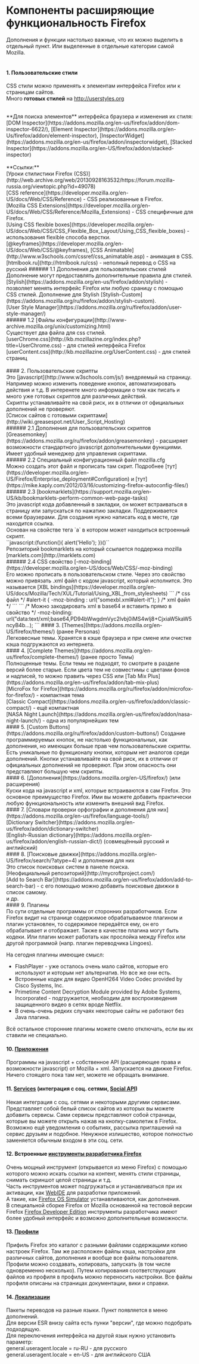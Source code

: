 # Компоненты расширяющие функциональность Firefox

Дополнения и функции настолько важные, что их можно выделить в отдельный пункт. Или выделенные в отдельные категории самой Mozilla.
<br>
<br>
#### 1. Пользовательские стили <br>
CSS стили можно применять к элементам интерфейса Firefox или к страницам сайтов. <br>
Много **готовых стилей** на http://userstyles.org <br>

<br>
**Для поиска элементов** интерфейса браузера и изменения их стиля: <br>
[DOM Inspector](https://addons.mozilla.org/en-us/firefox/addon/dom-inspector-6622/), 
[Element Inspector](https://addons.mozilla.org/en-Us/firefox/addon/element-inspector), 
[InspectorWidget](https://addons.mozilla.org/en-us/firefox/addon/inspectorwidget), 
[Stacked Inspector](https://addons.mozilla.org/en-US/firefox/addon/stacked-inspector) <br>
<br>
**Ссылки:** <br>
[Уроки стилистики Firefox (CSS)](http://web.archive.org/web/20130928163532/https://forum.mozilla-russia.org/viewtopic.php?id=49078) <br>
[CSS reference](https://developer.mozilla.org/en-US/docs/Web/CSS/Reference) - CSS реализованные в Firefox. <br>
[Mozilla CSS Extensions](https://developer.mozilla.org/en-US/docs/Web/CSS/Reference/Mozilla_Extensions) - CSS специфичные для Firefox. <br>
[Using CSS flexible boxes](https://developer.mozilla.org/en-US/docs/Web/CSS/CSS_Flexible_Box_Layout/Using_CSS_flexible_boxes) - использования flexible способа верстки. <br>
[@keyframes](https://developer.mozilla.org/en-US/docs/Web/CSS/@keyframes), [CSS Animatable](http://www.w3schools.com/cssref/css_animatable.asp) - анимация в CSS. <br>
[htmlbook.ru](http://htmlbook.ru/css) - неполный перевод о CSS на русский
###### 1.1 Дополнения для пользовательских стилей <br>
Дополнение могут предоставлять дополнительные правила для стилей.
<br>
[Stylish](https://addons.mozilla.org/en-us/firefox/addon/stylish) - позволяет менять интерфейс Firefox или любую сраницу с помощью CSS стилей. Дополнение для Stylish [Stylish-Custom](https://addons.mozilla.org/ru/firefox/addon/stylish-custom).
<br>
[User Style Manager](https://addons.mozilla.org/ru/firefox/addon/user-style-manager/)
<br>
###### 1.2 [Файлы конфигурации](http://www-archive.mozilla.org/unix/customizing.html) <br>
Существует два файла для css стилей.
<br>
[userChrome.css](http://kb.mozillazine.org/index.php?title=UserChrome.css) - для стилей интерфейса Firefox
<br>
[userContent.css](http://kb.mozillazine.org/UserContent.css) - для стилей страниц <br>
<br>
#### 2. Пользовательские скрипты <br>
Это [javascript](http://www.w3schools.com/js/) внедряемый на страницу. Например можно изменить поведение кнопок, автоматизировать действия и т.д. В интеренете много информации о том как писать и много уже готовых скриптов для различных действий. <br>
Скрипты устанавливайте на свой риск, их в отличии от официальных дополнений не проверяют. <br>
[Список сайтов с готовыми скриптами](http://wiki.greasespot.net/User_Script_Hosting) <br>
###### 2.1 Дополнения для пользовательских скриптов <br>
[Greasemonkey](https://addons.mozilla.org/ru/firefox/addon/greasemonkey) - расширяет возможности стандартного javascript дополнительными функциями. Имеет удобный менеджер для управления скриптами. <br>
###### 2.2 Специальный конфигурационный файл mozilla.cfg <br>
Можно создать этот файл и прописать там скрит. Подробнее [тут](https://developer.mozilla.org/en-US/Firefox/Enterprise_deployment#Configuration) и [тут](https://mike.kaply.com/2012/03/16/customizing-firefox-autoconfig-files/) <br>
###### 2.3 [bookmarklets](https://support.mozilla.org/en-US/kb/bookmarklets-perform-common-web-page-tasks) <br>
Это javascript кода добавленный в закладки, он может встраиваться в страницу или запускаться по нажатию закладки. Поддерживается всеми браузерами. Для создания нужно написать код в месте, где находится ссылка. <br>
Основан на свойстве тега `a` в котором может находиться встроенный скрипт. <br>
``javascript:(function(){
	alert('Hello');
})()``
<br>
Репозиторий bookmarklets на который ссылается поддержка mozilla [marklets.com](http://marklets.com)
<br>
###### 2.4 CSS свойство [-moz-binding](https://developer.mozilla.org/en-US/docs/Web/CSS/-moz-binding) <br>
Его можно прописать в пользовательском стиле. Через это свойство можно привязать .xml файл с кодом javascript, который исполнится. Это называется [XBL bindings](https://developer.mozilla.org/en-US/docs/Mozilla/Tech/XUL/Tutorial/Using_XBL_from_stylesheets)
```
/* css файл */
#alert-it { -moz-binding : url("somexbl.xml#alert-it"); }
/* xml файл */
<?xml version="1.0"?>
<bindings xmlns="http://www.mozilla.org/xbl">
<binding id="alert-it">
<content>
	<children />
</content>
<handlers>
	<handler event="mouseover" action="alert('Binding ok');"/>
</handlers>
</bindings>
```
```
/* Можно закодировать xml в base64 и вставить прямо в свойство */
-moz-binding: url("data:text/xml;base64,PD94bWwgdmVyc2lvbj0iMS4wIj8+CjxiaW5kaW5ncyB4b...);
```
#### 3. [Themes](https://addons.mozilla.org/en-US/firefox/themes/) (ранее Personas) <br>
Легковесные темы. Хранятся в кэше браузера и при смене или очистке кэша подгружаются из интернета. <br>
#### 4. [Complete Themes](https://addons.mozilla.org/en-us/firefox/complete-themes/) (ранее просто Темы) <br>
Полноценные темы. Если темы не подходят, то смотрите в разделе версий более старые. Если цвета тем не совместимы с цветами фонов и надписей, то можно править через CSS или [Tab Mix Plus](https://addons.mozilla.org/en-us/firefox/addon/tab-mix-plus) <br>
[MicroFox for Firefox](https://addons.mozilla.org/ru/firefox/addon/microfox-for-firefox/) - компактная тема <br>
[Classic Compact](https://addons.mozilla.org/en-us/firefox/addon/classic-compact/) - ещё компактная <br>
[NASA Night Launch](https://addons.mozilla.org/en-us/firefox/addon/nasa-night-launch/) - одна из популярнейших тем
<br>
#### 5. [Custom Buttons](https://addons.mozilla.org/ru/firefox/addon/custom-buttons/)
Создание программируемых кнопок, не настолько функциональных, как дополнения, но имеющих больше прав чем пользовательские скрипты. Есть уникальные по функционалу кнопки, которым нет аналогов среди дополнений.
Кнопки устанавливайте на свой риск, их в отличии от официальных дополнений не проверяют. При этом опасность они представляют большую чем скрипты.
<br>
#### 6. [Дополнения](https://addons.mozilla.org/en-US/firefox/) (или расширения) <br>
Куски кода на javascript и xml, которые встраиваются в сам Firefox. Это основное преимущество Firefox. Ими вы можете добавить практически любую функциональность или изменить внешний вид Firefox.
<br>
#### 7. [Словари проверки орфографии и дополнения для них](https://addons.mozilla.org/en-us/firefox/language-tools/) <br>
[Dictionary Switcher](https://addons.mozilla.org/en-us/firefox/addon/dictionary-switcher) <br>
[English-Russian dictionary](https://addons.mozilla.org/en-us/firefox/addon/english-russian-dict/) (совмещённый русский и английский)
<br>
#### 8. [Поисковые движки](https://addons.mozilla.org/en-US/firefox/search/?atype=4) и дополнения для них <br>
Это список поисковых систем в панеле поиска. <br>
[Неофициальный репозиторий](http://mycroftproject.com/) <br>
[Add to Search Bar](https://addons.mozilla.org/en-us/firefox/addon/add-to-search-bar) - с его помощью можно добавить поисковые движки в список самому. <br>
и др.
<br>
#### 9. Плагины <br>
По сути отдельные программы от сторонних разработчиков. Если Firefox видит на странице содержимое обрабатываемое плагином и плагин установлен, то содержимое передаётся ему, он его обрабатывает и отображает. Также в качестве плагина могут быть кодеки. Или плагин может работать как прослойка между Firefox или другой программой (напр. плагин переводчика Lingoes). <br>

На сегодня плагины имеющие смысл:

* FlashPlayer - уже осталось очень мало сайтов, которые его используют и которым нет альтернатив. Но все же они есть.
* Встроенные кодек для видео OpenH264 Video Codec provided by Cisco Systems, Inc.
* Primetime Content Decryption Module provided by Adobe Systems, Incorporated - подгружается, необходим для воспроизведения защищенного видео в сетях вроде Netflix.
* В очень-очень редких случаях некоторые сайты не работают без Java плагина.

Всё остальное сторонние плагины можете смело отключать, если вы их ставили не специально.
<br>
#### 10. [Приложения](https://marketplace.firefox.com/) <br>
Программы на javascript + собственное API (расширяющее права и возможности javascript) от Mozilla + xml. Запускается на движке Firefox. Ничего стоящего пока там нет, можете не обращать внимание.
<br>
#### 11. [Services](https://activations.cdn.mozilla.net/en-US/) (интеграция с соц. сетями, [Social API](https://developer.mozilla.org/ru/docs/Social_API)) <br>
Некая интеграция с соц. сетями и некоторыми другими сервисами. Представляет собой белый список сайтов из которых вы можете добавить сервисы. Сами сервисы представляют собой страницы, которые вы можете открыть нажав на кнопку-самолетик в Firefox. Возможно ещё уведомления о событиях, рассылка приглашений на сервис друзьям и подобное. Ненужное излишество, которое полностью заменяется обычным входом в эти соц. сети.
<br>
#### 12. Встроенные [инструменты разработчика Firefox](https://developer.mozilla.org/ru/docs/Tools) <br>
Очень мощный инструмент (открывается из меню Firefox) с помощью которого можно искать ссылки на контент, менять стили страницы, снимать скриншот целой страницы и т.д. <br>
Часть инструментов может подгружаться и устанавливаться при их активации, как [WebIDE](https://developer.mozilla.org/ru/docs/Tools/WebIDE) для разработки приложений. <br>
А такие, как [Firefox OS Simulator](https://ftp.mozilla.org/pub/labs/fxos-simulator/) устанавливаются, как дополнения. <br>
В специальной сборке Firefox от Mozilla основанной на тестовой версии Firefox [Firefox Developer Edition](https://www.mozilla.org/ru/firefox/developer/) инструменты разработчика имеют более удобный интерфейс и возможно дополнительные возможности.
<br>
#### 13. [Профили](https://support.mozilla.org/en-US/kb/profiles-where-firefox-stores-user-data) <br>
Прифиль Firefox это каталог с разными файлами содержащими копию настроек Firefox. Там же расположен файлы кэша, настройки для различных сайтов, дополнения и вообще все файлы пользователя. Профили можно создавать, копировать, запускать (в том числе одновременно несколько). Путем копирования соответствующих файлов из профиля в профиль можно переносить настройки. Все файлы профиля описаны на страницах документации, вики и справки.
#### 14. [Локализации](https://addons.mozilla.org/en-us/firefox/language-tools/) <br>
Пакеты переводов на разные языки. Пункт появляется в меню дополнений. <br>
Для версии ESR внизу сайта есть пунки "версии", где можно подобрать подходящую. <br>
Для переключения интерфейса на другой язык нужно установить параметр: <br>
general.useragent.locale = ru-RU - для русского <br>
general.useragent.locale = en-US - для английского США <br>
<br>
